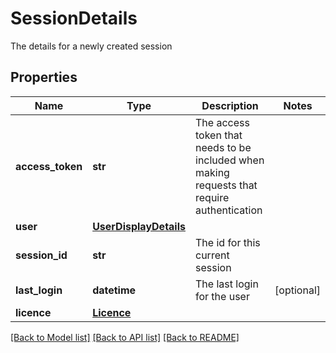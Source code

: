 # SessionDetails

The details for a newly created session
## Properties
Name | Type | Description | Notes
------------ | ------------- | ------------- | -------------
**access_token** | **str** | The access token that needs to be included when making requests that require authentication | 
**user** | [**UserDisplayDetails**](UserDisplayDetails.md) |  | 
**session_id** | **str** | The id for this current session | 
**last_login** | **datetime** | The last login for the user | [optional] 
**licence** | [**Licence**](Licence.md) |  | 

[[Back to Model list]](../README.md#documentation-for-models) [[Back to API list]](../README.md#documentation-for-api-endpoints) [[Back to README]](../README.md)


